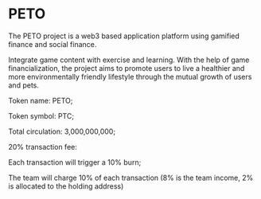 # PETO

The PETO project is a web3 based application platform using gamified finance and social finance.

Integrate game content with exercise and learning. With the help of game financialization, the project aims to promote users to live a healthier and more environmentally friendly lifestyle through the mutual growth of users and pets.

Token name: PETO;

Token symbol: PTC;

Total circulation: 3,000,000,000;

20% transaction fee:

Each transaction will trigger a 10% burn;

The team will charge 10% of each transaction (8% is the team income, 2% is allocated to the holding address)

